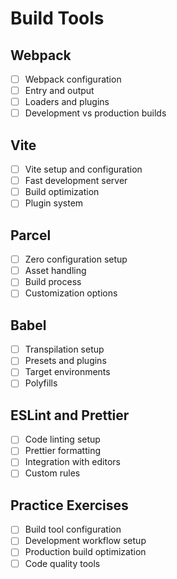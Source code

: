 # Build Tools

## Webpack
- [ ] Webpack configuration
- [ ] Entry and output
- [ ] Loaders and plugins
- [ ] Development vs production builds

## Vite
- [ ] Vite setup and configuration
- [ ] Fast development server
- [ ] Build optimization
- [ ] Plugin system

## Parcel
- [ ] Zero configuration setup
- [ ] Asset handling
- [ ] Build process
- [ ] Customization options

## Babel
- [ ] Transpilation setup
- [ ] Presets and plugins
- [ ] Target environments
- [ ] Polyfills

## ESLint and Prettier
- [ ] Code linting setup
- [ ] Prettier formatting
- [ ] Integration with editors
- [ ] Custom rules

## Practice Exercises
- [ ] Build tool configuration
- [ ] Development workflow setup
- [ ] Production build optimization
- [ ] Code quality tools 